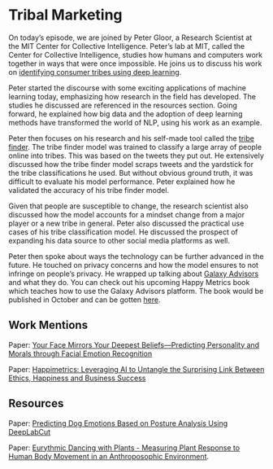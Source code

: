 # Tribal Marketing

On today’s episode, we are joined by Peter Gloor, a Research Scientist at the MIT Center for Collective Intelligence. Peter’s lab at MIT, called the Center for Collective Intelligence, studies how humans and computers work together in ways that were once impossible. He joins us to discuss his work on [identifying consumer tribes using deep learning](https://arxiv.org/abs/2105.13036).

Peter started the discourse with some exciting applications of machine learning today, emphasizing how research in the field has developed. The studies he discussed are referenced in the resources section. Going forward, he explained how big data and the adoption of deep learning methods have transformed the world of NLP, using his work as an example. 

Peter then focuses on his research and his self-made tool called the [tribe finder](https://galaxyscope.galaxyadvisors.com/). The tribe finder model was trained to classify a large array of people online into tribes. This was based on the tweets they put out. He extensively discussed how the tribe finder model scraps tweets and the yardstick for the tribe classifications he used. But without obvious ground truth, it was difficult to evaluate his model performance. Peter explained how he validated the accuracy of his tribe finder model. 

Given that people are susceptible to change, the research scientist also discussed how the model accounts for a mindset change from a major player or a new tribe in general. Peter also discussed the practical use cases of his tribe classification model. He discussed the prospect of expanding his data source to other social media platforms as well.

Peter then spoke about ways the technology can be further advanced in the future. He touched on privacy concerns and how the model ensures to not infringe on people’s privacy. He wrapped up talking about [Galaxy Advisors](https://www.google.com/search?q=galaxy+advisors&oq=galaxy+advisors&aqs=chrome..69i57j0i19i22i30l9.3372j0j9&sourceid=chrome&ie=UTF-8) and what they do. You can check out his upcoming Happy Metrics book which teaches how to use the Galaxy Advisors platform. The book would be published in October and can be gotten [here](https://vm-sc.galaxyadvisors.com/).

## Work Mentions
Paper: [Your Face Mirrors Your Deepest Beliefs—Predicting Personality and Morals through Facial Emotion Recognition](https://www.mdpi.com/1999-5903/14/1/5)

Paper: [Happimetrics: Leveraging AI to Untangle the Surprising Link Between Ethics, Happiness and Business Success](https://www.e-elgar.com/shop/gbp/happimetrics-9781803924014.html)

## Resources

Paper: [Predicting Dog Emotions Based on Posture Analysis Using DeepLabCut](https://www.mdpi.com/1999-5903/14/4/97)

Paper: [Eurythmic Dancing with Plants - Measuring Plant Response to Human Body Movement in an Anthroposophic Environment](https://arxiv.org/pdf/2012.12978.pdf).
